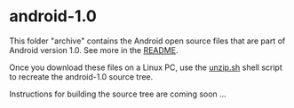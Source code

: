# android-1.0

This folder "archive" contains the Android open source files that are part of Android version 1.0.
See more in the [README](archive/README.md).

Once you download these files on a Linux PC, use the [unzip.sh](archive/unzip.sh) shell script to recreate the android-1.0 source tree.

Instructions for building the source tree are coming soon ...
